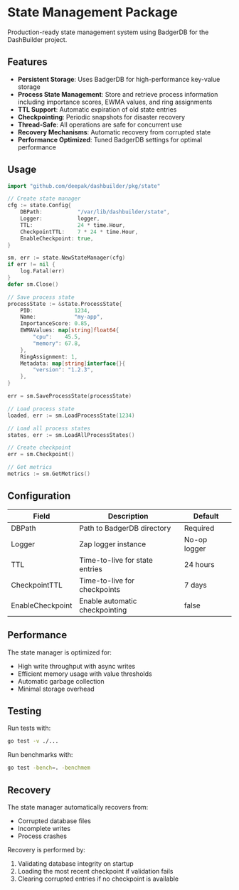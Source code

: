 # State Management Package

Production-ready state management system using BadgerDB for the DashBuilder project.

## Features

- **Persistent Storage**: Uses BadgerDB for high-performance key-value storage
- **Process State Management**: Store and retrieve process information including importance scores, EWMA values, and ring assignments
- **TTL Support**: Automatic expiration of old state entries
- **Checkpointing**: Periodic snapshots for disaster recovery
- **Thread-Safe**: All operations are safe for concurrent use
- **Recovery Mechanisms**: Automatic recovery from corrupted state
- **Performance Optimized**: Tuned BadgerDB settings for optimal performance

## Usage

```go
import "github.com/deepak/dashbuilder/pkg/state"

// Create state manager
cfg := state.Config{
    DBPath:           "/var/lib/dashbuilder/state",
    Logger:           logger,
    TTL:              24 * time.Hour,
    CheckpointTTL:    7 * 24 * time.Hour,
    EnableCheckpoint: true,
}

sm, err := state.NewStateManager(cfg)
if err != nil {
    log.Fatal(err)
}
defer sm.Close()

// Save process state
processState := &state.ProcessState{
    PID:             1234,
    Name:            "my-app",
    ImportanceScore: 0.85,
    EWMAValues: map[string]float64{
        "cpu":    45.5,
        "memory": 67.8,
    },
    RingAssignment: 1,
    Metadata: map[string]interface{}{
        "version": "1.2.3",
    },
}

err = sm.SaveProcessState(processState)

// Load process state
loaded, err := sm.LoadProcessState(1234)

// Load all process states
states, err := sm.LoadAllProcessStates()

// Create checkpoint
err = sm.Checkpoint()

// Get metrics
metrics := sm.GetMetrics()
```

## Configuration

| Field | Description | Default |
|-------|-------------|---------|
| DBPath | Path to BadgerDB directory | Required |
| Logger | Zap logger instance | No-op logger |
| TTL | Time-to-live for state entries | 24 hours |
| CheckpointTTL | Time-to-live for checkpoints | 7 days |
| EnableCheckpoint | Enable automatic checkpointing | false |

## Performance

The state manager is optimized for:
- High write throughput with async writes
- Efficient memory usage with value thresholds
- Automatic garbage collection
- Minimal storage overhead

## Testing

Run tests with:
```bash
go test -v ./...
```

Run benchmarks with:
```bash
go test -bench=. -benchmem
```

## Recovery

The state manager automatically recovers from:
- Corrupted database files
- Incomplete writes
- Process crashes

Recovery is performed by:
1. Validating database integrity on startup
2. Loading the most recent checkpoint if validation fails
3. Clearing corrupted entries if no checkpoint is available